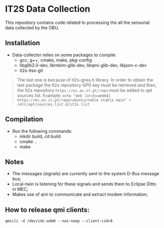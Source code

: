 # IT2S Data Collection
This repository contains code related to processing the all the sensorial data collected by the OBU.

## Installation
- Data-collector relies on some packages to compile:  
    - gcc, g++, cmake, make, pkg-config
    - libglib2.0-dev, libmbim-glib-dev, libqmi-glib-dev, libjson-c-dev
    - it2s-itss-git

> The last one is because of it2s-gnss.h library. In order to obtain the last package the It2s repository GPG key must be retrieved and then, the It2s repository `https://es.av.it.pt/repo` must be added to apt sources list.
Example: `echo "deb [arch=amd64] https://es.av.it.pt/repo/ubuntu/noble stable main" > /etc/apt/sources.list.d/it2s.list`

## Compilation
- Run the following commands:
    - mkdir build, cd build
    - cmake ..
    - make

## Notes
* The messages (signals) are currently sent to the system D-Bus message bus;
* Local-twin is listening for these signals and sends them to Eclipse Ditto in MEC;
* Makes use of qmi to communicate and extract modem information;


## How to release qmi clients:
```
qmicli -d /dev/cdc-wdm0 --nas-noop --client-cid=9
```
